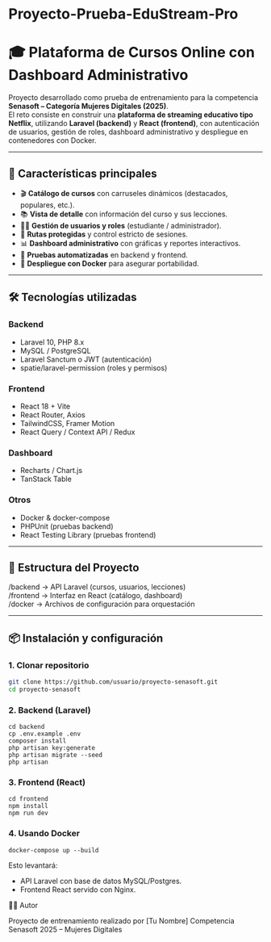 # Proyecto-Prueba-EduStream-Pro
# 🎓 Plataforma de Cursos Online con Dashboard Administrativo  

Proyecto desarrollado como prueba de entrenamiento para la competencia **Senasoft – Categoría Mujeres Digitales (2025)**.  
El reto consiste en construir una **plataforma de streaming educativo tipo Netflix**, utilizando **Laravel (backend)** y **React (frontend)**, con autenticación de usuarios, gestión de roles, dashboard administrativo y despliegue en contenedores con Docker.  

---

## 🚀 Características principales  

- 🎬 **Catálogo de cursos** con carruseles dinámicos (destacados, populares, etc.).  
- 📚 **Vista de detalle** con información del curso y sus lecciones.  
- 👩‍🎓 **Gestión de usuarios y roles** (estudiante / administrador).  
- 🔐 **Rutas protegidas** y control estricto de sesiones.  
- 📊 **Dashboard administrativo** con gráficas y reportes interactivos.  
- 🧪 **Pruebas automatizadas** en backend y frontend.  
- 🐳 **Despliegue con Docker** para asegurar portabilidad.  

---

## 🛠️ Tecnologías utilizadas  

### Backend  
- Laravel 10, PHP 8.x  
- MySQL / PostgreSQL  
- Laravel Sanctum o JWT (autenticación)  
- spatie/laravel-permission (roles y permisos)  

### Frontend  
- React 18 + Vite  
- React Router, Axios  
- TailwindCSS, Framer Motion  
- React Query / Context API / Redux  

### Dashboard  
- Recharts / Chart.js  
- TanStack Table  

### Otros  
- Docker & docker-compose  
- PHPUnit (pruebas backend)  
- React Testing Library (pruebas frontend)  

---

## 📂 Estructura del Proyecto  

/backend -> API Laravel (cursos, usuarios, lecciones)<br>
/frontend -> Interfaz en React (catálogo, dashboard)<br>
/docker -> Archivos de configuración para orquestación


---

## 📦 Instalación y configuración  

### 1. Clonar repositorio  
```bash
git clone https://github.com/usuario/proyecto-senasoft.git
cd proyecto-senasoft
```

### 2. Backend (Laravel)
```
cd backend
cp .env.example .env
composer install
php artisan key:generate
php artisan migrate --seed
php artisan 

```

### 3. Frontend (React)
```
cd frontend
npm install
npm run dev
```

### 4. Usando Docker
```
docker-compose up --build
```
Esto levantará:

- API Laravel con base de datos MySQL/Postgres.
- Frontend React servido con Nginx.

👩‍💻 Autor

Proyecto de entrenamiento realizado por [Tu Nombre]
Competencia Senasoft 2025 – Mujeres Digitales

